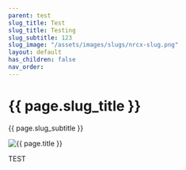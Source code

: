 ```yaml
---
parent: test
slug_title: Test
slug_title: Testing
slug_subtitle: 123
slug_image: "/assets/images/slugs/nrcx-slug.png"
layout: default
has_children: false
nav_order:
---
```

<div class="slug unified-background">
    <div class="slug-left">
        <h1 class="page-slug_title">{{ page.slug_title }}</h1>
        <p class="page-slug_subtitle">{{ page.slug_subtitle }}</p>
    </div>
    <div class="slug-right">
        <img src="{{ page.slug_image | relative_url }}" alt="{{ page.title }}" />
    </div>
</div>

<span class="text-grey-dk-000 fs-9 fw-700">TEST</span>

